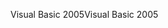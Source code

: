 <span data-ttu-id="53abb-101">Visual Basic 2005</span><span class="sxs-lookup"><span data-stu-id="53abb-101">Visual Basic 2005</span></span>
